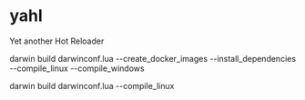 # yahl
Yet another Hot Reloader

 
 darwin build   darwinconf.lua --create_docker_images --install_dependencies --compile_linux --compile_windows


  darwin build   darwinconf.lua --compile_linux 
